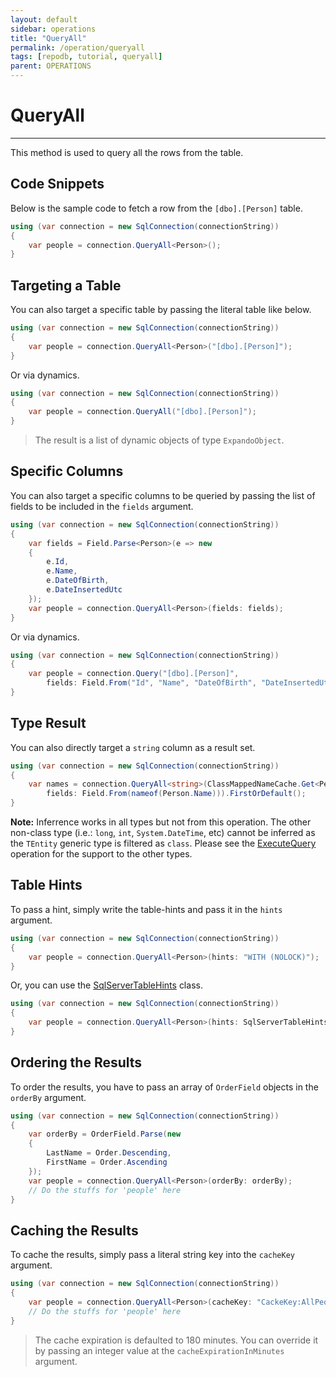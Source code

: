 ```yaml
---
layout: default
sidebar: operations
title: "QueryAll"
permalink: /operation/queryall
tags: [repodb, tutorial, queryall]
parent: OPERATIONS
---
```


# QueryAll

---

This method is used to query all the rows from the table.

## Code Snippets

Below is the sample code to fetch a row from the `[dbo].[Person]` table.

```csharp
using (var connection = new SqlConnection(connectionString))
{
    var people = connection.QueryAll<Person>();
}
```

## Targeting a Table

You can also target a specific table by passing the literal table like below.

```csharp
using (var connection = new SqlConnection(connectionString))
{
    var people = connection.QueryAll<Person>("[dbo].[Person]");
}
```

Or via dynamics.

```csharp
using (var connection = new SqlConnection(connectionString))
{
    var people = connection.QueryAll("[dbo].[Person]");
}
```

> The result is a list of dynamic objects of type `ExpandoObject`.

## Specific Columns

You can also target a specific columns to be queried by passing the list of fields to be included in the `fields` argument.

```csharp
using (var connection = new SqlConnection(connectionString))
{
    var fields = Field.Parse<Person>(e => new
    {
        e.Id,
        e.Name,
        e.DateOfBirth,
        e.DateInsertedUtc
    });
    var people = connection.QueryAll<Person>(fields: fields);
}
```

Or via dynamics.

```csharp
using (var connection = new SqlConnection(connectionString))
{
    var people = connection.Query("[dbo].[Person]",
        fields: Field.From("Id", "Name", "DateOfBirth", "DateInsertedUtc"));
}
```

## Type Result

You can also directly target a `string` column as a result set.

```csharp
using (var connection = new SqlConnection(connectionString))
{
    var names = connection.QueryAll<string>(ClassMappedNameCache.Get<Person>(),
        fields: Field.From(nameof(Person.Name))).FirstOrDefault();
}
```

**Note:** Inferrence works in all types but not from this operation. The other non-class type (i.e.: `long`, `int`, `System.DateTime`, etc) cannot be inferred as the `TEntity` generic type is filtered as `class`. Please see the [ExecuteQuery](/operation/executequery) operation for the support to the other types.

## Table Hints

To pass a hint, simply write the table-hints and pass it in the `hints` argument.

```csharp
using (var connection = new SqlConnection(connectionString))
{
    var people = connection.QueryAll<Person>(hints: "WITH (NOLOCK)");
}
```

Or, you can use the [SqlServerTableHints](/class/sqlservertablehints) class.

```csharp
using (var connection = new SqlConnection(connectionString))
{
    var people = connection.QueryAll<Person>(hints: SqlServerTableHints.TabLock);
}
```

## Ordering the Results

To order the results, you have to pass an array of `OrderField` objects in the `orderBy` argument.

```csharp
using (var connection = new SqlConnection(connectionString))
{
    var orderBy = OrderField.Parse(new
    {
        LastName = Order.Descending,
        FirstName = Order.Ascending
    });
    var people = connection.QueryAll<Person>(orderBy: orderBy);
    // Do the stuffs for 'people' here
}
```

## Caching the Results

To cache the results, simply pass a literal string key into the `cacheKey` argument.

```csharp
using (var connection = new SqlConnection(connectionString))
{
    var people = connection.QueryAll<Person>(cacheKey: "CackeKey:AllPeople");
    // Do the stuffs for 'people' here
}
```

> The cache expiration is defaulted to 180 minutes. You can override it by passing an integer value at the `cacheExpirationInMinutes` argument.
